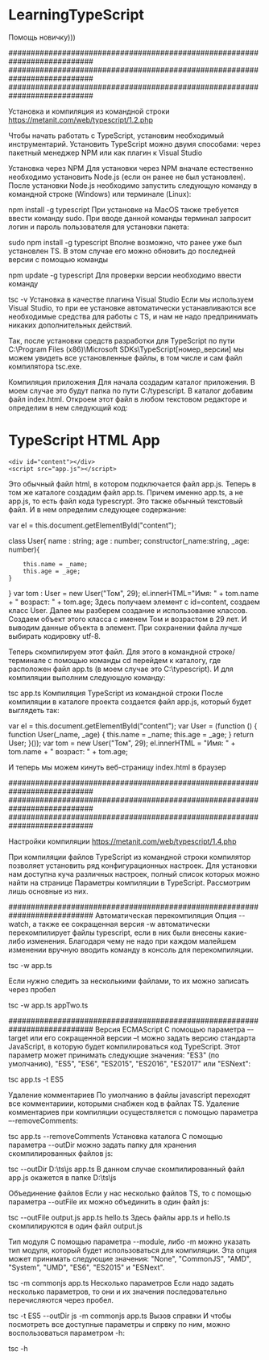 # LearningTypeScript

Помощь новичку)))

###########################################################################
###########################################################################
###########################################################################

Установка и компиляция из командной строки
https://metanit.com/web/typescript/1.2.php

Чтобы начать работать с TypeScript, установим необходимый инструментарий. Установить TypeScript можно двумя способами: через пакетный менеджер NPM или как плагин к Visual Studio

Установка через NPM
Для установки через NPM вначале естественно необходимо установить Node.js (если он ранее не был установлен). После установки Node.js необходимо запустить следующую команду в командной строке (Windows) или терминале (Linux):

npm install -g typescript
При установке на MacOS также требуется ввести команду sudo. При вводе данной команды терминал запросит логин и пароль пользователя для установки пакета:

sudo npm install -g typescript
Вполне возможно, что ранее уже был установлен TS. В этом случае его можно обновить до последней версии с помощью команды

npm update -g typescript
Для проверки версии необходимо ввести команду

tsc -v
Установка в качестве плагина Visual Studio
Если мы используем Visual Studio, то при ее установке автоматически устанавливаются все необходимые средства для работы с TS, и нам не надо предпринимать никаких дополнительных действий.

Так, после установки средств разработки для TypeScript по пути C:\Program Files (x86)\Microsoft SDKs\TypeScript\[номер_версии] мы можем увидеть все установленные файлы, в том числе и сам файл компилятора tsc.exe.

Компиляция приложения
Для начала создадим каталог приложения. В моем случае это будут папка по пути C:/typescript. В каталог добавим файл index.html. Откроем этот файл в любом текстовом редакторе и определим в нем следующий код:

<!DOCTYPE html>
<html>
<head>
    <meta charset="utf-8" />
    <title>TypeScript HTML App</title>
</head>
<body>
    <h1>TypeScript HTML App</h1>
 
    <div id="content"></div>
    <script src="app.js"></script>
</body>
</html>
Это обычный файл html, в котором подключается файл app.js. Теперь в том же каталоге создадим файл app.ts. Причем именно app.ts, а не app.js, то есть файл кода typescrypt. Это также обычный текстовый файл. И в нем определим следующее содержание:

var el = this.document.getElementById("content");
 
class User{
    name : string;
    age : number;
    constructor(_name:string, _age: number){
         
        this.name = _name;
        this.age = _age;
    }
}
var tom : User = new User("Том", 29);
el.innerHTML="Имя: " + tom.name + " возраст: " + tom.age;
Здесь получаем элемент с id=content, создаем класс User. Далее мы разберем создание и использование классов. Создаем объект этого класса с именем Том и возрастом в 29 лет. И выводим данные объекта в элемент. При сохранении файла лучше выбирать кодировку utf-8.

Теперь скомпилируем этот файл. Для этого в командной строке/терминале с помощью команды cd перейдем к каталогу, где расположен файл app.ts (в моем случае это C:\typescript). И для компиляции выполним следующую команду:

tsc app.ts
Компиляция TypeScript из командной строки
После компиляции в каталоге проекта создается файл app.js, который будет выглядеть так:

var el = this.document.getElementById("content");
var User = (function () {
    function User(_name, _age) {
        this.name = _name;
        this.age = _age;
    }
    return User;
}());
var tom = new User("Том", 29);
el.innerHTML = "Имя: " + tom.name + " возраст: " + tom.age;

И теперь мы можем кинуть веб-страницу index.html в браузер

###########################################################################
###########################################################################
###########################################################################

Настройки компиляции
https://metanit.com/web/typescript/1.4.php

При компиляции файлов TypeScript из командной строки компилятор позволяет установить ряд конфигурационных настроек. Для установки нам доступна куча различных настроек, полный список которых можно найти на странице Параметры компиляции в TypeScript. Рассмотрим лишь основные из них.

###########################################################################
Автоматическая перекомпиляция
Опция --watch, а также ее сокращенная версия -w автоматически перекомпилирует файлы typescript, если в них были внесены какие-либо изменения. Благодаря чему не надо при каждом малейшем изменении вручную вводить команду в консоль для перекомпиляции.

tsc -w app.ts

Если нужно следить за несколькими файлами, то их можно записать через пробел

tsc -w app.ts appTwo.ts

###########################################################################
Версия ECMAScript
С помощью параметра –-target или его сокращенной версии –t можно задать версию стандарта JavaScript, в которую будет компилироваться код TypeScript. Этот параметр может принимать следующие значения: "ES3" (по умолчанию), "ES5", "ES6", "ES2015", "ES2016", "ES2017" или "ESNext":

tsc app.ts -t ES5

Удаление комментариев
По умолчанию в файлы javascript переходят все комментариии, которыми снабжен код в файлах TS. Удаление комментариев при компиляции осуществляется с помощью параметра –-removeComments:

tsc app.ts --removeComments
Установка каталога
С помощью параметра --outDir можно задать папку для хранения скомпилированных файлов js:

tsc --outDir D:\ts\js app.ts
В данном случае скомпилированный файл app.js окажется в папке D:\ts\js

Объединение файлов
Если у нас несколько файлов TS, то с помощью параметра --outFile их можно объединить в один файл js:

tsc --outFile output.js app.ts hello.ts
Здесь файлы app.ts и hello.ts скомпилируются в один файл output.js

Тип модуля
С помощью параметра --module, либо -m можно указать тип модуля, который будет использоваться для компиляции. Эта опция может принимать следующие значения: "None", "CommonJS", "AMD", "System", "UMD", "ES6", "ES2015" и "ESNext".

tsc -m commonjs app.ts
Несколько параметров
Если надо задать несколько параметров, то они и их значения последовательно перечисляются через пробел.

tsc -t ES5 --outDir js -m commonjs app.ts
Вызов справки
И чтобы посмотреть все доступные параметры и спрвку по ним, можно воспользоваться параметром -h:

tsc -h